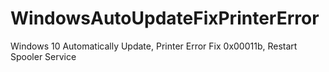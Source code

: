 # WindowsAutoUpdateFixPrinterError
Windows 10 Automatically Update, Printer Error Fix 0x00011b, Restart Spooler Service
